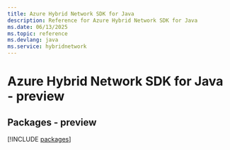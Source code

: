 ```yaml
---
title: Azure Hybrid Network SDK for Java
description: Reference for Azure Hybrid Network SDK for Java
ms.date: 06/13/2025
ms.topic: reference
ms.devlang: java
ms.service: hybridnetwork
---
```

# Azure Hybrid Network SDK for Java - preview
## Packages - preview
[!INCLUDE [packages](hybrid-network-index.md)]